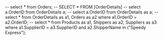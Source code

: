 -- select * from Orders;
-- SELECT * FROM [OrderDetails]
-- select a.OrderID from OrderDetails a;
-- select a.OrderID from OrderDetails as a;
-- select * from OrderDetails as a1, Orders as a2 where a1.OrderID = a2.OrderID;
-- select * from Products as a1, Shippers as a2, Suppliers as a3 where a1.SupplierID = a3.SupplierID and a2.ShipperName in ("Speedy Express");